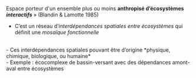 
Espace porteur d'un ensemble plus ou moins **anthropisé d’écosystèmes *interactifs*** » (Blandin & Lamotte 1985)

- C’est un réseau d’*interdépendances spatiales entre écosystèmes* qui définit une *mosaïque fonctionnelle* 
<br>
- Ces interdépendances spatiales pouvant être d’origine *physique, chimique, biologique, ou humaine* 
<br>
- Exemple : écocomplexe de bassin-versant avec des dépendances amont-aval entre écosystèmes
